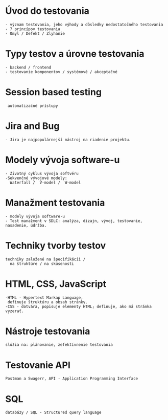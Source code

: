  
 # **Úvod do testovania**
    - význam testovania, jeho výhody a dôsledky nedostatočného testovania 
    - 7 princípov testovania
    - Omyl / Defekt / Zlyhanie 

 # **Typy testov a úrovne testovania**
    - backend / frontend    
    - testovanie komponentov / systémové / akceptačné

  # **Session based testing** 
     automatizačné prístupy

  # **Jira and Bug**
    - Jira je najpopulárnejší nástroj na riadenie projektu.
  
  # **Modely vývoja software-u** 
    - Životný cyklus vývoja softvéru
    -Sekvenčné vývojové modely:
      Waterfall /  V-model /  W-model

  # **Manažment testovania**
    - modely vývoja software-u  
    - Test manažment v SDLC: analýza, dizajn, vývoj, testovanie, nasadenie, údržba.

  # **Techniky tvorby testov**    
    techniky založené na špecifikácii /
      na štruktúre / na skúsenosti

  # **HTML, CSS, JavaScript**
    -HTML - Hypertext Markap Language, 
     definuje štruktúru a obsah stránky.
    -CSS - dotvára, popisuje elementy HTML; definuje, ako má stránka vyzerať.

  # **Nástroje testovania** 
    slúžia na: plánovanie, zefektívnenie testovania
   
 # **Testovanie API** 
    Postman a Swagerr, API - Application Programming Interface
    
 # **SQL** 
    databázy / SQL - Structured query language